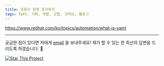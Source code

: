 ```yaml
---
title: 조회수 위젯 추가하기
tags: TeXt, 기획, 개발, 깃헙, 깃허브, 블로그
---
```

   
https://www.redhat.com/ko/topics/automation/what-is-yaml
<!--more-->

---

궁금한 점이 있다면 저에게 [email](mailto:plansuin@gmail.com) 을 보내주세요!
제가 할 수 있는 한 최선의 답변을 드리도록 하겠습니다. :star2:

[![Star This Project](https://img.shields.io/github/stars/kitian616/jekyll-TeXt-theme.svg?label=Stars&style=social)](https://github.com/kitian616/jekyll-TeXt-theme/)
